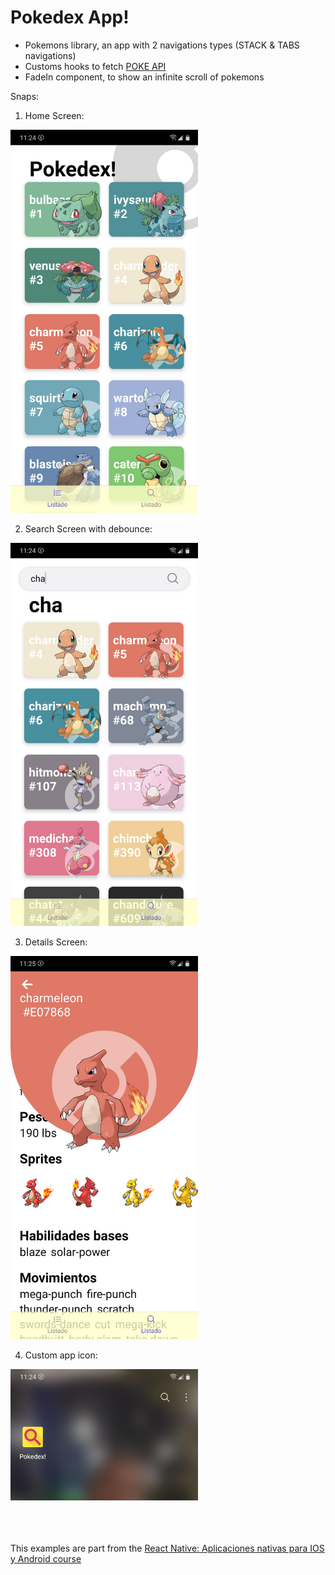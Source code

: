 # Pokedex App!

- Pokemons library, an app with 2 navigations types (STACK & TABS navigations)
- Customs hooks to fetch <a href="https://pokeapi.co/api/v2/pokemon">POKE API</a> 
- FadeIn component, to show an infinite scroll of pokemons

Snaps:
1. Home Screen:

  <img src="./src/assets/snaps/home.jpeg" alt="Home Screen" width="300"/>

2. Search Screen with debounce:

  <img src="./src/assets/snaps/search.jpeg" alt="Search Screen with debounce" width="300"/>

3. Details Screen:

  <img src="./src/assets/snaps/details.jpeg" alt="Pokemon details Screen" width="300"/>

4. Custom app icon:

  <img src="./src/assets/snaps/appIcon.jpeg" alt="App icon" width="300"/>

<br>
<br>
<br>
<br>

This examples are part from the [React Native: Aplicaciones nativas para IOS y Android course](https://www.udemy.com/course/react-native-fh/)